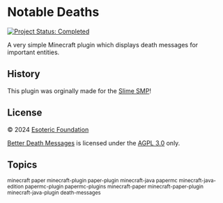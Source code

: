 # Notable Deaths

[![Project Status: Completed](./assets/images/badges/status.svg)](./)

A very simple Minecraft plugin which displays death messages for important entities.

## History

This plugin was orginally made for the [Slime SMP](https://github.com/slimesmp)!

## License

&copy; 2024 [Esoteric Foundation](https://esoteric.foundation)

[Better Death Messages](/) is licensed under the [AGPL 3.0](./LICENSE) only.

## Topics

<sup/>minecraft paper minecraft-plugin paper-plugin minecraft-java papermc minecraft-java-edition papermc-plugin papermc-plugins minecraft-paper minecraft-paper-plugin minecraft-java-plugin death-messages<sup>
